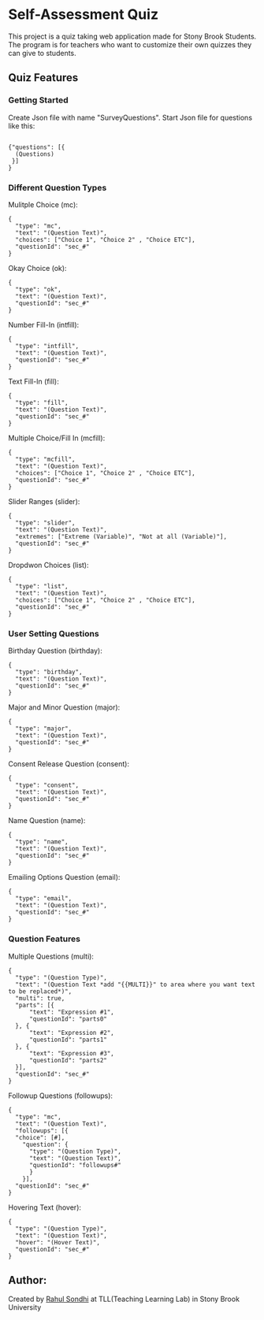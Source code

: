 # Self-Assessment Quiz
  This project is a quiz taking web application made for Stony Brook Students. The program is for teachers who want to customize their own quizzes they can give to students. 

## Quiz Features

### Getting Started

Create Json file with name "SurveyQuestions". Start Json file for questions like this:

```JS

{"questions": [{
  (Questions)
 }]
}

```

### Different Question Types

Mulitple Choice (mc):

```JS 
{
  "type": "mc",
  "text": "(Question Text)",
  "choices": ["Choice 1", "Choice 2" , "Choice ETC"],
  "questionId": "sec_#"
}

```

Okay Choice (ok):

```JS 
{
  "type": "ok", 
  "text": "(Question Text)",
  "questionId": "sec_#"
}

``` 

Number Fill-In (intfill):

```JS 
{
  "type": "intfill",
  "text": "(Question Text)",
  "questionId": "sec_#"
}

```

Text Fill-In (fill):

```JS 
{
  "type": "fill",
  "text": "(Question Text)",
  "questionId": "sec_#"
}

```

Multiple Choice/Fill In (mcfill):

```JS 
{
  "type": "mcfill",
  "text": "(Question Text)",
  "choices": ["Choice 1", "Choice 2" , "Choice ETC"],
  "questionId": "sec_#"
}

```

Slider Ranges (slider):

```JS 
{
  "type": "slider",
  "text": "(Question Text)",
  "extremes": ["Extreme (Variable)", "Not at all (Variable)"],
  "questionId": "sec_#"
}

```

Dropdwon Choices (list):

```JS 
{
  "type": "list",
  "text": "(Question Text)",
  "choices": ["Choice 1", "Choice 2" , "Choice ETC"],
  "questionId": "sec_#"
}

```

### User Setting Questions
Birthday Question (birthday):

```JS 
{
  "type": "birthday",
  "text": "(Question Text)",
  "questionId": "sec_#"
}

```

Major and Minor Question (major):

```JS 
{
  "type": "major",
  "text": "(Question Text)",
  "questionId": "sec_#"
}

```

Consent Release Question (consent):
```JS 
{
  "type": "consent",
  "text": "(Question Text)",
  "questionId": "sec_#"
}

```

Name Question (name):

```JS 
{
  "type": "name",
  "text": "(Question Text)",
  "questionId": "sec_#"
}

```

Emailing Options Question (email):

```JS 
{
  "type": "email",
  "text": "(Question Text)",
  "questionId": "sec_#"
}

```


### Question Features

Multiple Questions (multi):

  ```JS 
{
	"type": "(Question Type)",
	"text": "(Question Text *add "{{MULTI}}" to area where you want text to be replaced*)",
	"multi": true,
	"parts": [{
		"text": "Expression #1",
		"questionId": "parts0"
	}, {
		"text": "Expression #2",
		"questionId": "parts1"
	}, {
		"text": "Expression #3",
		"questionId": "parts2"
	}],
	"questionId": "sec_#"
}
```

Followup Questions (followups):

```JS 
{
  "type": "mc",
  "text": "(Question Text)",
  "followups": [{
  "choice": [#],
    "question": {
      "type": "(Question Type)",
      "text": "(Question Text)",
      "questionId": "followups#"
      }
    }],
  "questionId": "sec_#"
}

```

Hovering Text (hover):

```JS 
{
  "type": "(Question Type)",
  "text": "(Question Text)",
  "hover": "(Hover Text)",
  "questionId": "sec_#"
}

```
## Author:
Created by [Rahul Sondhi](https://github.com/RahulSondhi) at TLL(Teaching Learning Lab) in Stony Brook University
